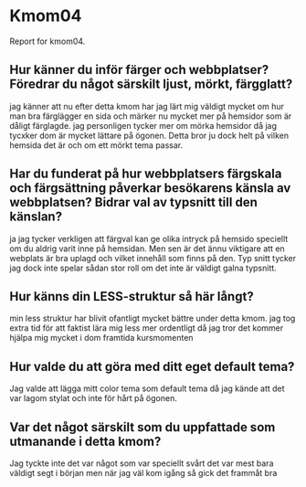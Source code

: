 Kmom04
===============================

Report for kmom04.

<h2>Hur känner du inför färger och webbplatser? Föredrar du något särskilt ljust, mörkt, färgglatt?</h2>
<p>jag känner att nu efter detta kmom har jag lärt mig väldigt mycket om hur man bra färglägger en sida och märker nu mycket mer på hemsidor som är dåligt färglagde.
jag personligen tycker mer om mörka hemsidor då jag tycxker dom är mycket lättare på ögonen. Detta bror ju dock helt på vilken hemsida det är och om ett mörkt tema passar. </p>

<h2>Har du funderat på hur webbplatsers färgskala och färgsättning påverkar besökarens känsla av webbplatsen? Bidrar val av typsnitt till den känslan?</h2>
<p>ja jag tycker verkligen att färgval kan ge olika intryck på hemsido speciellt om du aldrig varit inne på hemsidan. Men sen är det ännu viktigare att en webplats är bra uplagd och vilket innehåll som finns
på den. Typ snitt tycker jag dock inte spelar sådan stor roll om det inte är väldigt galna typsnitt.</p>

<h2>Hur känns din LESS-struktur så här långt?</h2>
<p>min less struktur har blivit ofantligt mycket bättre under detta kmom. jag tog extra tid för att faktist lära mig less mer ordentligt då jag tror det kommer hjälpa mig mycket i dom framtida kursmomenten</p>

<h2>Hur valde du att göra med ditt eget default tema?</h2>
<p>Jag valde att lägga mitt color tema som default tema då jag kände att det var lagom stylat och inte för hårt på ögonen.</p>

<h2>Var det något särskilt som du uppfattade som utmanande i detta kmom?</h2>
<p>Jag tyckte inte det var något som var speciellt svårt det var mest bara väldigt segt i början men när jag väl kom igång så gick det frammåt bra</p>

